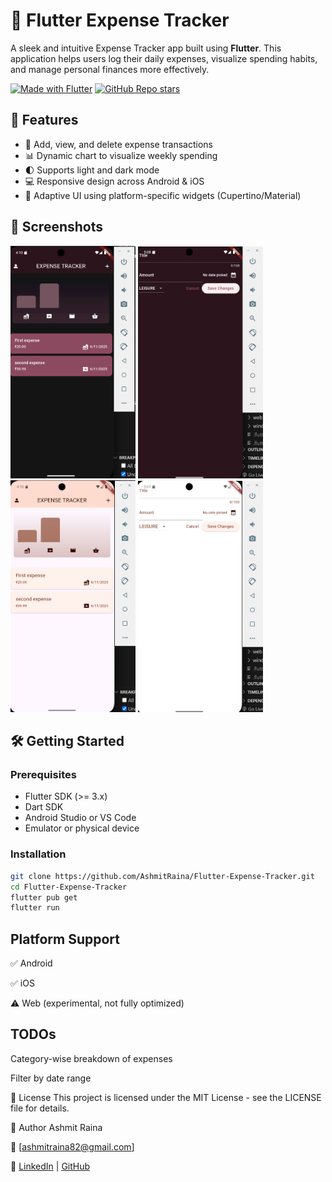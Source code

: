 # 💸 Flutter Expense Tracker

A sleek and intuitive Expense Tracker app built using **Flutter**. This application helps users log their daily expenses, visualize spending habits, and manage personal finances more effectively.

[![Made with Flutter](https://img.shields.io/badge/Made%20with-Flutter-blue?logo=flutter)](https://flutter.dev)
[![GitHub Repo stars](https://img.shields.io/github/stars/AshmitRaina/Flutter-Expense-Tracker)](https://github.com/AshmitRaina/Flutter-Expense-Tracker/stargazers)

## 🚀 Features

- 📅 Add, view, and delete expense transactions  
- 📊 Dynamic chart to visualize weekly spending  
- 🌓 Supports light and dark mode  
- 💻 Responsive design across Android & iOS  
- 🔁 Adaptive UI using platform-specific widgets (Cupertino/Material)

## 📸 Screenshots

<p float="left">
  <img src="lib/Assets/screenshots/dark theme expense tracker.png" width="200" />
  <img src="lib/Assets/screenshots/dark overlay.png" width="200" />
  <img src="lib/Assets/screenshots/light theme expense tracker.png" width="200" />
  <img src="lib/Assets/screenshots/light overlay.png" width="200" />
  
</p>


## 🛠️ Getting Started

### Prerequisites

- Flutter SDK (>= 3.x)
- Dart SDK
- Android Studio or VS Code
- Emulator or physical device

### Installation

```bash
git clone https://github.com/AshmitRaina/Flutter-Expense-Tracker.git
cd Flutter-Expense-Tracker
flutter pub get
flutter run

```
## Platform Support
✅ Android

✅ iOS

⚠️ Web (experimental, not fully optimized)

## TODOs

 Category-wise breakdown of expenses

 Filter by date range

📃 License
This project is licensed under the MIT License - see the LICENSE file for details.

👤 Author
Ashmit Raina

📧 [ashmitraina82@gmail.com]

🔗 [LinkedIn](https://www.linkedin.com/in/ashmit-raina-4250a628b)
 | [GitHub](https://github.com/AshmitRaina)


